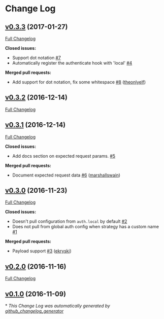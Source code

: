 # Change Log

## [v0.3.3](https://github.com/feathersjs/feathers-authentication-local/tree/v0.3.3) (2017-01-27)
[Full Changelog](https://github.com/feathersjs/feathers-authentication-local/compare/v0.3.2...v0.3.3)

**Closed issues:**

- Support dot notation [\#7](https://github.com/feathersjs/feathers-authentication-local/issues/7)
- Automatically register the authenticate hook with 'local' [\#4](https://github.com/feathersjs/feathers-authentication-local/issues/4)

**Merged pull requests:**

- Add support for dot notation, fix some whitespace [\#8](https://github.com/feathersjs/feathers-authentication-local/pull/8) ([theonlyelf](https://github.com/theonlyelf))

## [v0.3.2](https://github.com/feathersjs/feathers-authentication-local/tree/v0.3.2) (2016-12-14)
[Full Changelog](https://github.com/feathersjs/feathers-authentication-local/compare/v0.3.1...v0.3.2)

## [v0.3.1](https://github.com/feathersjs/feathers-authentication-local/tree/v0.3.1) (2016-12-14)
[Full Changelog](https://github.com/feathersjs/feathers-authentication-local/compare/v0.3.0...v0.3.1)

**Closed issues:**

- Add docs section on expected request params. [\#5](https://github.com/feathersjs/feathers-authentication-local/issues/5)

**Merged pull requests:**

- Document expected request data [\#6](https://github.com/feathersjs/feathers-authentication-local/pull/6) ([marshallswain](https://github.com/marshallswain))

## [v0.3.0](https://github.com/feathersjs/feathers-authentication-local/tree/v0.3.0) (2016-11-23)
[Full Changelog](https://github.com/feathersjs/feathers-authentication-local/compare/v0.2.0...v0.3.0)

**Closed issues:**

- Doesn't pull configuration from `auth.local` by default [\#2](https://github.com/feathersjs/feathers-authentication-local/issues/2)
- Does not pull from global auth config when strategy has a custom name [\#1](https://github.com/feathersjs/feathers-authentication-local/issues/1)

**Merged pull requests:**

- Payload support [\#3](https://github.com/feathersjs/feathers-authentication-local/pull/3) ([ekryski](https://github.com/ekryski))

## [v0.2.0](https://github.com/feathersjs/feathers-authentication-local/tree/v0.2.0) (2016-11-16)
[Full Changelog](https://github.com/feathersjs/feathers-authentication-local/compare/v0.1.0...v0.2.0)

## [v0.1.0](https://github.com/feathersjs/feathers-authentication-local/tree/v0.1.0) (2016-11-09)


\* *This Change Log was automatically generated by [github_changelog_generator](https://github.com/skywinder/Github-Changelog-Generator)*